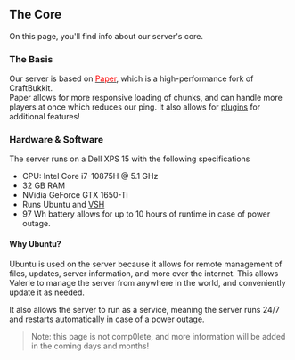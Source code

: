 ## The Core
On this page, you'll find info about our server's core. 

### The Basis
Our server is based on [<span style="color:red">Paper</span>](http://papermc.io), which is a high-performance fork of CraftBukkit.  
Paper allows for more responsive loading of chunks, and can handle more players at once which reduces our ping. It also allows for [plugins](/MinecraftServer/wiki/plugins) for additional features!

### Hardware & Software
The server runs on a Dell XPS 15 with the following specifications
- CPU: Intel Core i7-10875H @ 5.1 GHz
- 32 GB RAM
- NVidia GeForce GTX 1650-Ti
- Runs Ubuntu and [VSH](https://thequeenofclubs.github.io/VSH)
- 97 Wh battery allows for up to 10 hours of runtime in case of power outage.
#### Why Ubuntu?
Ubuntu is used on the server because it allows for remote management of files, updates, server information, and more over the internet. This allows Valerie to manage the server from anywhere in the world, and conveniently update it as needed.

It also allows the server to run as a service, meaning the server runs 24/7 and restarts automatically in case of a power outage.

> Note: this page is not comp0lete, and more information will be added in the coming days and months!
